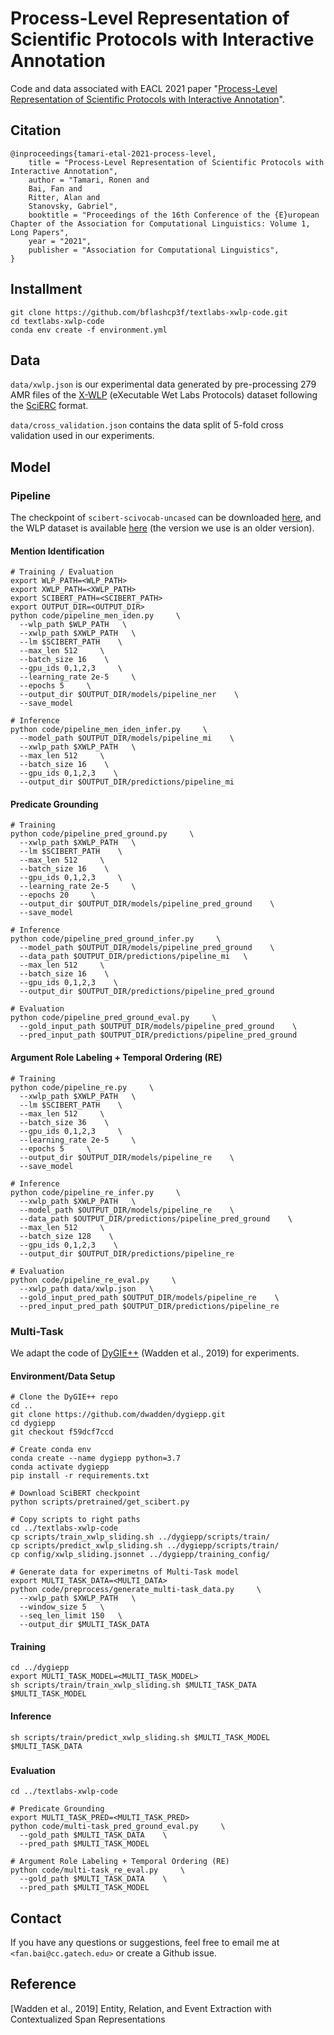  Process-Level Representation of Scientific Protocols with Interactive Annotation
=========================

Code and data associated with EACL 2021 paper "[Process-Level Representation of Scientific Protocols with Interactive Annotation](https://textlabs.github.io/)".

## Citation
```
@inproceedings{tamari-etal-2021-process-level,
    title = "Process-Level Representation of Scientific Protocols with Interactive Annotation",
    author = "Tamari, Ronen and
    Bai, Fan and
    Ritter, Alan and
    Stanovsky, Gabriel",
    booktitle = "Proceedings of the 16th Conference of the {E}uropean Chapter of the Association for Computational Linguistics: Volume 1, Long Papers",
    year = "2021",
    publisher = "Association for Computational Linguistics",
}
```

## Installment
```
git clone https://github.com/bflashcp3f/textlabs-xwlp-code.git
cd textlabs-xwlp-code
conda env create -f environment.yml
```

## Data
`data/xwlp.json` is our experimental data generated by pre-processing 279 AMR files of the [X-WLP](https://github.com/ronentk/textlabs-xwlp-data) (eXecutable Wet Labs Protocols) dataset
following the [SciERC](https://github.com/dwadden/dygiepp/blob/master/doc/data.md) format. 

`data/cross_validation.json` contains the data split of 5-fold cross validation used in our experiments. 

## Model
### Pipeline 
The checkpoint of `scibert-scivocab-uncased` can be downloaded [here](https://github.com/allenai/scibert), and 
the WLP dataset is available [here](https://drive.google.com/file/d/1ba49R1KU4JdKV9D0Vr122t5NUEwCR7mQ/view?usp=sharing) (the version we use is an older version).

#### Mention Identification
```
# Training / Evaluation
export WLP_PATH=<WLP_PATH>
export XWLP_PATH=<XWLP_PATH>
export SCIBERT_PATH=<SCIBERT_PATH>
export OUTPUT_DIR=<OUTPUT_DIR>
python code/pipeline_men_iden.py     \
  --wlp_path $WLP_PATH   \
  --xwlp_path $XWLP_PATH   \
  --lm $SCIBERT_PATH    \
  --max_len 512     \
  --batch_size 16    \
  --gpu_ids 0,1,2,3     \
  --learning_rate 2e-5     \
  --epochs 5     \
  --output_dir $OUTPUT_DIR/models/pipeline_ner    \
  --save_model

# Inference
python code/pipeline_men_iden_infer.py     \
  --model_path $OUTPUT_DIR/models/pipeline_mi    \
  --xwlp_path $XWLP_PATH   \
  --max_len 512     \
  --batch_size 16    \
  --gpu_ids 0,1,2,3    \
  --output_dir $OUTPUT_DIR/predictions/pipeline_mi
```

#### Predicate Grounding
```
# Training
python code/pipeline_pred_ground.py     \
  --xwlp_path $XWLP_PATH   \
  --lm $SCIBERT_PATH    \
  --max_len 512     \
  --batch_size 16    \
  --gpu_ids 0,1,2,3     \
  --learning_rate 2e-5     \
  --epochs 20     \
  --output_dir $OUTPUT_DIR/models/pipeline_pred_ground    \
  --save_model

# Inference
python code/pipeline_pred_ground_infer.py     \
  --model_path $OUTPUT_DIR/models/pipeline_pred_ground    \
  --data_path $OUTPUT_DIR/predictions/pipeline_mi   \
  --max_len 512     \
  --batch_size 16    \
  --gpu_ids 0,1,2,3    \
  --output_dir $OUTPUT_DIR/predictions/pipeline_pred_ground

# Evaluation
python code/pipeline_pred_ground_eval.py     \
  --gold_input_path $OUTPUT_DIR/models/pipeline_pred_ground    \
  --pred_input_path $OUTPUT_DIR/predictions/pipeline_pred_ground
```

#### Argument Role Labeling + Temporal Ordering (RE)
```
# Training
python code/pipeline_re.py     \
  --xwlp_path $XWLP_PATH   \
  --lm $SCIBERT_PATH    \
  --max_len 512     \
  --batch_size 36    \
  --gpu_ids 0,1,2,3     \
  --learning_rate 2e-5     \
  --epochs 5     \
  --output_dir $OUTPUT_DIR/models/pipeline_re    \
  --save_model

# Inference
python code/pipeline_re_infer.py     \
  --xwlp_path $XWLP_PATH   \
  --model_path $OUTPUT_DIR/models/pipeline_re    \
  --data_path $OUTPUT_DIR/predictions/pipeline_pred_ground    \
  --max_len 512     \
  --batch_size 128    \
  --gpu_ids 0,1,2,3    \
  --output_dir $OUTPUT_DIR/predictions/pipeline_re

# Evaluation
python code/pipeline_re_eval.py     \
  --xwlp_path data/xwlp.json   \
  --gold_input_pred_path $OUTPUT_DIR/models/pipeline_re    \
  --pred_input_pred_path $OUTPUT_DIR/predictions/pipeline_re
```


### Multi-Task
We adapt the code of [DyGIE++](https://github.com/dwadden/dygiepp) (Wadden et al., 2019) for experiments.
#### Environment/Data Setup
```
# Clone the DyGIE++ repo
cd ..
git clone https://github.com/dwadden/dygiepp.git
cd dygiepp
git checkout f59dcf7ccd

# Create conda env
conda create --name dygiepp python=3.7
conda activate dygiepp
pip install -r requirements.txt

# Download SciBERT checkpoint
python scripts/pretrained/get_scibert.py

# Copy scripts to right paths
cd ../textlabs-xwlp-code
cp scripts/train_xwlp_sliding.sh ../dygiepp/scripts/train/
cp scripts/predict_xwlp_sliding.sh ../dygiepp/scripts/train/
cp config/xwlp_sliding.jsonnet ../dygiepp/training_config/

# Generate data for experimetns of Multi-Task model
export MULTI_TASK_DATA=<MULTI_DATA>
python code/preprocess/generate_multi-task_data.py     \
  --xwlp_path $XWLP_PATH   \
  --window_size 5   \
  --seq_len_limit 150   \
  --output_dir $MULTI_TASK_DATA
```

#### Training
```
cd ../dygiepp
export MULTI_TASK_MODEL=<MULTI_TASK_MODEL>
sh scripts/train/train_xwlp_sliding.sh $MULTI_TASK_DATA $MULTI_TASK_MODEL
```

#### Inference
```
sh scripts/train/predict_xwlp_sliding.sh $MULTI_TASK_MODEL $MULTI_TASK_DATA
```
### 

#### Evaluation
```
cd ../textlabs-xwlp-code

# Predicate Grounding
export MULTI_TASK_PRED=<MULTI_TASK_PRED>
python code/multi-task_pred_ground_eval.py     \
  --gold_path $MULTI_TASK_DATA    \
  --pred_path $MULTI_TASK_MODEL

# Argument Role Labeling + Temporal Ordering (RE)
python code/multi-task_re_eval.py     \
  --gold_path $MULTI_TASK_DATA    \
  --pred_path $MULTI_TASK_MODEL
```

## Contact
If you have any questions or suggestions, feel free to email me at 
`<fan.bai@cc.gatech.edu>` or create a Github issue.


## Reference
[Wadden et al., 2019]  Entity, Relation, and Event Extraction with Contextualized Span Representations
